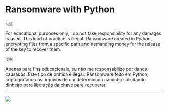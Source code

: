 <h1>Ransomware with Python</h1>
<p>🇺🇸</p>
<p>For educational purposes only, I do not take responsibility for any damages caused. This kind of practice is illegal. Ransomware created in Python, encrypting files from a specific path and demanding money for the release of the key to recover them.</p>
<p>🇧🇷</p>
<p>Apenas para fins educacionais, eu não me responsabilizo por danos causados. Este tipo de prática é ilegal. Ransomware feito em Python, criptografando os arquivos de um determinado caminho solicitando dinheiro para liberação da chave para recuperar.</p>
<hr/>
<img src="https://github.com/danoliver1792/ransomware/assets/99451711/8ee3d27a-d447-464c-b0a7-c3ba1426a998">
